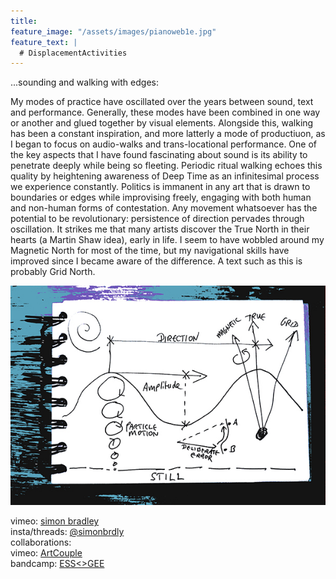 ```yaml
---
title:
feature_image: "/assets/images/pianoweb1e.jpg"
feature_text: |
  # DisplacementActivities
---
```


 ...sounding and walking with edges:

 My modes of practice have oscillated over the years between sound, text and performance. Generally, these modes have been combined in one way or another and glued together by visual elements. Alongside this, walking has been a constant inspiration, and more latterly a mode of productiuon, as I began to focus on audio-walks and trans-locational performance. One of the key aspects that I have found fascinating about sound is its ability to penetrate deeply while being so fleeting. Periodic ritual walking echoes this quality by heightening awareness of Deep Time as an infinitesimal process we experience constantly. Politics is immanent in any art that is drawn to boundaries or edges while improvising freely, engaging with both human and non-human forms of contestation. Any movement whatsoever has the potential to be revolutionary: persistence of direction pervades through oscillation. It strikes me that many artists discover the True North in their hearts (a Martin Shaw idea), early in life. I seem to have wobbled around my Magnetic North for most of the time, but my navigational skills have improved since I became aware of the difference. A text such as this is probably Grid North. 

![Alt text](assets/images/wavesblue-small.jpeg)

 vimeo: [simon bradley](https://vimeo.com/user6604380)  
 insta/threads: [@simonbrdly](https://www.instagram.com/simonbrdly)  
 collaborations:  
 vimeo: [ArtCouple](https://vimeo.com/user127952551)  
 bandcamp: [ESS<>GEE](https://essgee1.bandcamp.com/)   
